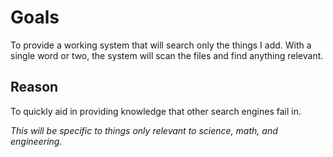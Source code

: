<!DOCTYPE html>
<html>
  
<head>
  <title>Knowledge Database</title>
</head>

<body>

<h1>Goals</h1>
<p>To provide a working system that will search only the things I add. With a single word or two, the system will scan the files and find anything relevant.</p>

<h2>Reason</h2>
<p>To quickly aid in providing knowledge that other search engines fail in.</p>

<p><i>This will be specific to things only relevant to science, math, and engineering. </i></p>

</body>
</html>



